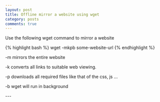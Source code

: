```yaml
---
layout: post
title: Offline mirror a website using wget 
category: posts
comments: true
---
```


Use the following wget command to mirror a website 

{% highlight bash %} 
wget -mkpb some-website-url
{% endhighlight %}
<p>
-m  mirrors the entire website
</p>

<p>
-k  converts all links to suitable web viewing.
</p>

<p>
-p  downloads all required files like that of the css, js ...
</p>

<p>
-b  wget will run in background 
</p>
---



[jekyll]: https://github.com/mojombo/jekyll
[zh]: http://sudev.github.com
[twitter]: https://twitter.com/sudev
